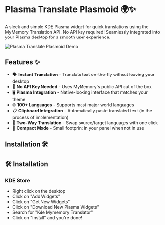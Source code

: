 # Plasma Translate Plasmoid 🌍✨

A sleek and simple KDE Plasma widget for quick translations using the MyMemory Translation API. No API key required! Seamlessly integrated into your Plasma desktop for a smooth user experience.

![Plasma Translate Plasmoid Demo](https://images.pling.com/img/00/00/24/01/13/2272210/mymemory.png) <!-- Replace with actual screenshot path -->

## Features ✨

- 🗣️ **Instant Translation** - Translate text on-the-fly without leaving your desktop
- 🔑 **No API Key Needed** - Uses MyMemory's public API out of the box
- 🖥️ **Plasma Integration** - Native-looking interface that matches your theme
- 🌐 **100+ Languages** - Supports most major world languages
- 📋 **Clipboard Integration** - Automatically paste translated text (in the process of implementation)
- 🔄 **Two-Way Translation** - Swap source/target languages with one click
- 📌 **Compact Mode** - Small footprint in your panel when not in use

## Installation 🛠️

## 🛠️ Installation
  ### KDE Store
  
* Right click on the desktop
* Click on "Add Widgets"
* Click on "Get New Widgets"
* Click on "Download New Plasma Widgets"
* Search for "Kde Mymemory Translator"
* Click on "Install" and you're done!
